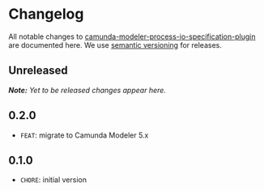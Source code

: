 # Changelog

All notable changes to [camunda-modeler-process-io-specification-plugin](https://github.com/camunda/camunda-modeler-process-io-specification-plugin) are documented here. We use [semantic versioning](http://semver.org/) for releases.

## Unreleased

___Note:__ Yet to be released changes appear here._

## 0.2.0

* `FEAT`: migrate to Camunda Modeler 5.x

## 0.1.0

* `CHORE`: initial version

